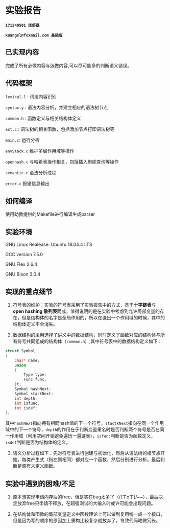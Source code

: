 # 实验报告

**`171240501 匡舒磊`** 

**`kuangsl@foxmail.com 基础班`**

## 已实现内容

完成了所有必做内容与选做内容,可以尽可能多的判断语义错误。

## 代码框架

`lexical.l` : 词法内容识别

`syntax.y` : 语法内容分析，并建立相应的语法树节点

`common.h` : 函数定义与相关结构体定义

`ast.c` : 语法树的相关函数，包括添加节点打印语法树等

`main.c`: 运行分析

`envStack.c` 维护多层作用域等操作

`openhash.c` 与哈希表操作相关，包括插入删除查询等操作

`semantic.c` 语法分析过程

`error.c` 报错信息输出

## 如何编译

使用助教提供的Makefile进行编译生成parser

## 实验环境

GNU Linux Realease: Ubuntu 18.04.4 LTS

GCC version 7.5.0 

GNU Flex 2.6.4

GNU Bison 3.0.4

## 实现的重点细节

1. 符号表的维护：实验的符号表采用了实验报告中的方式，基于**十字链表**与**open hashing 散列表**而成，值得说明的是在实验中考虑到允许局部变量的存在，但是结构体的名字是全局作用的，所以在退出一个作用域的时候，其中的结构体定义不会消失。

2. 数据结构的采用选择了讲义中的数据结构，同时定义了函数对应的结构体与所有符号共同组成的结构体（`common.h`）,其中符号表中的数据结构定义如下：

```C
struct Symbol_
{
    char* name;
    union 
    {
        Type type;
        Func func;
    }t;
    Symbol hashNext;
    Symbol stackNext;
    int depth;
    int isfunc;
    int isdef;
};
```

其中`hashNext`指向拥有相同hash值的下一个符号，`stactkNext`指向在同一个作用域中的下一个符号，`depth`的作用在于判断变量重名时是否判断两个符号是否在同一作用域（利用空间开销避免遍历一遍链表），`isfunc`判断是否为函数定义，`isdef`判断是否为结构体的定义。

3. 语义分析过程如下：先对符号表进行创建与初始化，然后从语法树的根节点开始，每类产生式（指左侧相同）都对应一个函数，然后分别进行分析。最后判断是否有未定义函数。

## 实验中遇到的困难/不足

1. 原本想实现申请内存后的free，但是实在bug太多了（/(ㄒoㄒ)/~~），最后决定放弃free只申请不释放，在超强测试的大输入时或许可能会出现问题。

2. 在结构体和函数的局部变量定义中函数理论上可以做到复用统一成一个接口，但是因为写的顺序的原因加上重构比较复杂就放弃了，导致代码略微冗长。